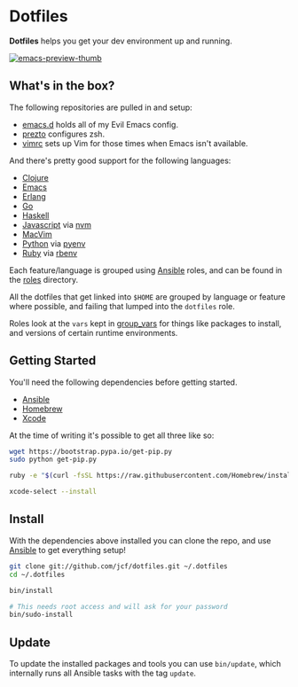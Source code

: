 # Dotfiles

**Dotfiles** helps you get your dev environment up and running.

[![emacs-preview-thumb](http://cl.ly/image/2H251O20393B/emacs-preview-thumb.png)](http://cl.ly/image/3u2f3R1d3G2L)

## What's in the box?

The following repositories are pulled in and setup:

- [emacs.d][] holds all of my Evil Emacs config.
- [prezto][] configures zsh.
- [vimrc][] sets up Vim for those times when Emacs isn't available.

And there's pretty good support for the following languages:

- [Clojure][]
- [Emacs][]
- [Erlang][]
- [Go][]
- [Haskell][]
- [Javascript][] via [nvm][]
- [MacVim][]
- [Python][] via [pyenv][]
- [Ruby][] via [rbenv][]

Each feature/language is grouped using [Ansible][] roles, and can be
found in the [roles][] directory.

All the dotfiles that get linked into `$HOME` are grouped by language
or feature where possible, and failing that lumped into the `dotfiles`
role.

Roles look at the `vars` kept in [group_vars][] for things like
packages to install, and versions of certain runtime environments.

## Getting Started

You'll need the following dependencies before getting started.

- [Ansible][]
- [Homebrew][]
- [Xcode][]

At the time of writing it's possible to get all three like so:

``` sh
wget https://bootstrap.pypa.io/get-pip.py
sudo python get-pip.py

ruby -e "$(curl -fsSL https://raw.githubusercontent.com/Homebrew/install/master/install)"

xcode-select --install
```

## Install

With the dependencies above installed you can clone the repo, and use
[Ansible][] to get everything setup!

``` sh
git clone git://github.com/jcf/dotfiles.git ~/.dotfiles
cd ~/.dotfiles

bin/install

# This needs root access and will ask for your password
bin/sudo-install
```

## Update

To update the installed packages and tools you can use `bin/update`,
which internally runs all Ansible tasks with the tag `update`.

[Ansible]: http://www.ansible.com/
[Clojure]: http://clojure.org/
[Dotfiles]: https://github.com/jcf/dotfiles
[EVM]: https://github.com/rejeep/evm
[Emacs]: http://www.gnu.org/software/emacs
[Erlang]: http://www.erlang.org/
[Go]: http://golang.org/
[Haskell]: https://www.haskell.org/
[Homebrew]: http://brew.sh/
[Javascript]: https://www.destroyallsoftware.com/talks/wat
[MacVim]: https://code.google.com/p/macvim/
[Python]: https://www.python.org/
[Ruby]: https://www.ruby-lang.org/en/
[Xcode]: https://developer.apple.com/xcode/
[emacs.d]: https://github.com/jcf/emacs.d
[group_vars]: https://github.com/jcf/dotfiles/tree/master/group_vars
[nvm]: https://github.com/creationix/nvm
[prezto]: https://github.com/jcf/prezto
[pyenv]: https://github.com/yyuu/pyenv
[rbenv]: https://github.com/sstephenson/rbenv
[roles]: https://github.com/jcf/dotfiles/tree/master/roles
[vimrc]: https://github.com/jcf/vimrc
